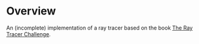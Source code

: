 # Overview
An (incomplete) implementation of a ray tracer based on the book [The Ray Tracer Challenge](http://raytracerchallenge.com/).
